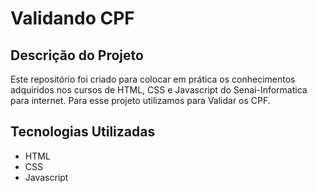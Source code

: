 # Validando CPF

## Descrição do Projeto

Este repositório foi criado para colocar em prática os conhecimentos adquiridos nos cursos de HTML, CSS e Javascript do Senai-Informatica para internet. Para esse projeto utilizamos para Validar os CPF.

## Tecnologias Utilizadas

* HTML
* CSS
* Javascript
